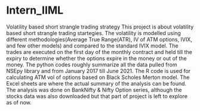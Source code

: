 # Intern_IIML
Volatility based short strangle trading strategy
This project is about volatility based short strangle trading startegies. The volatility is modelled using different methodologies(Average True Range(ATR), IV of ATM options, IVIX, and few other models) and compared to the standard IVIX model.
The trades are executed on the first day of the monthly contract and held till the expiry to determine whether the options expire in the money or out of the money.
The python codes roughly summarize all the data pulled from NSEpy library and from January 2017 till June 2021. The R code is used for calculating ATM vol of options based on Black Scholes Merton model.
The Excel sheets are where the actual summary of the analysis can be found. The analysis was done on BankNifty & Nifty Option series, although the stocks data was also downloaded but that part of project is left to explore as of now.
